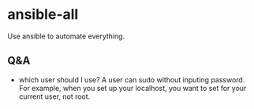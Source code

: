# ansible-all
Use ansible to automate everything.

## Q&A
- which user should I use?
A user can sudo without inputing password.
For example, when you set up your localhost, you want to set for your
current user, not root.
